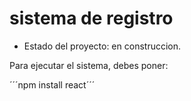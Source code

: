 <h1> sistema de registro</h1>

- Estado del proyecto: en construccion.

Para ejecutar el sistema, debes poner:

´´´npm install react´´´
